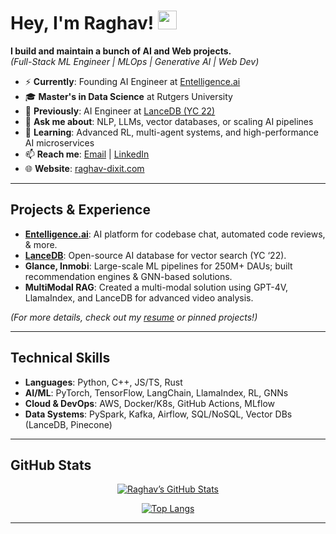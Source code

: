 <!-- Replace "raghavdixit99" everywhere with your actual username -->

# Hey, I'm Raghav! <img src="https://media.giphy.com/media/hvRJCLFzcasrR4ia7z/giphy.gif" width="30px">

**I build and maintain a bunch of AI and Web projects.**  
*(Full-Stack ML Engineer | MLOps | Generative AI | Web Dev)*

- ⚡ **Currently**: Founding AI Engineer at [Entelligence.ai](https://entelligence.ai)
- 🎓 **Master's in Data Science** at Rutgers University
- 🏫 **Previously**: AI Engineer at [LanceDB (YC 22)](https://github.com/lancedb)
- 💬 **Ask me about**: NLP, LLMs, vector databases, or scaling AI pipelines
- 🌱 **Learning**: Advanced RL, multi-agent systems, and high-performance AI microservices
- 📫 **Reach me**: [Email](mailto:dixitraghav99@gmail.com) | [LinkedIn](https://linkedin.com/in/raghav-dixit)
- 🌐 **Website**: [raghav-dixit.com](https://raghav-dixit.com/)

---

## Projects & Experience

- **[Entelligence.ai](https://entelligence.ai)**: AI platform for codebase chat, automated code reviews, & more.
- **[LanceDB](https://github.com/lancedb)**: Open-source AI database for vector search (YC ‘22).
- **Glance, Inmobi**: Large-scale ML pipelines for 250M+ DAUs; built recommendation engines & GNN-based solutions.
- **MultiModal RAG**: Created a multi-modal solution using GPT-4V, LlamaIndex, and LanceDB for advanced video analysis.

*(For more details, check out my [resume](https://github.com/raghavdixit99/raghavdixit99/blob/main/Raghav_latest_resume_concise.pdf) or pinned projects!)*

---

## Technical Skills

- **Languages**: Python, C++, JS/TS, Rust
- **AI/ML**: PyTorch, TensorFlow, LangChain, LlamaIndex, RL, GNNs
- **Cloud & DevOps**: AWS, Docker/K8s, GitHub Actions, MLflow
- **Data Systems**: PySpark, Kafka, Airflow, SQL/NoSQL, Vector DBs (LanceDB, Pinecone)

---

## GitHub Stats

<div align="center">
  
[![Raghav’s GitHub Stats](https://github-readme-stats.vercel.app/api?username=raghavdixit99&show_icons=true&theme=dark)](https://github.com/anuraghazra/github-readme-stats)
  
[![Top Langs](https://github-readme-stats.vercel.app/api/top-langs/?username=raghavdixit99&layout=compact&theme=dark)](https://github.com/anuraghazra/github-readme-stats)

</div>

---
